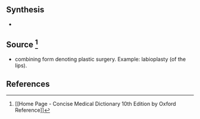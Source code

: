 ## Synthesis
- 
## Source [^1]
- combining form denoting plastic surgery. Example: labioplasty (of the lips).
## References

[^1]: [[Home Page - Concise Medical Dictionary 10th Edition by Oxford Reference]]